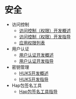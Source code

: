 # 安全

- 访问控制  
  - [访问控制（权限）开发概述](accesstoken-overview.md)
  - [访问控制（权限）开发指导](accesstoken-guidelines.md)
  - [应用权限列表](permission-list.md)
- 用户认证
  - [用户认证开发概述](userauth-overview.md)
  - [用户认证开发指导](userauth-guidelines.md)
- 密钥管理
  - [HUKS开发概述](huks-overview.md)
  - [HUKS开发指导](huks-guidelines.md)
- Hap包签名工具
  - [Hap包签名工具指导](hapsigntool-guidelines.md)

